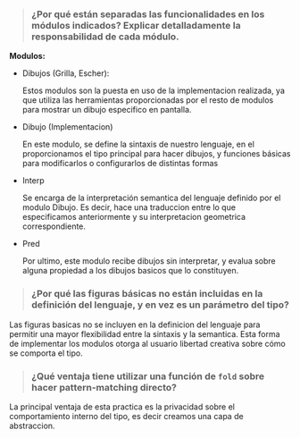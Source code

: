 > ### ¿Por qué están separadas las funcionalidades en los módulos indicados? Explicar detalladamente la responsabilidad de cada módulo.

**Modulos:**
- Dibujos (Grilla, Escher):

    Estos modulos son la puesta en uso de la implementacion realizada, ya que utiliza las herramientas proporcionadas por el resto de modulos para mostrar un dibujo especifico en pantalla. 

- Dibujo (Implementacion)
    
    En este modulo, se define la sintaxis de nuestro lenguaje, en el proporcionamos el tipo principal para hacer dibujos, y funciones básicas para modificarlos o configurarlos de distintas formas

- Interp
    
    Se encarga de la interpretación semantica del lenguaje definido por el modulo Dibujo. Es decir, hace una traduccion entre lo que especificamos anteriormente y su interpretacion geometrica correspondiente.

- Pred

    Por ultimo, este modulo recibe dibujos sin interpretar, y evalua sobre alguna propiedad a los dibujos basicos que lo constituyen. 

> ### ¿Por qué las figuras básicas no están incluidas en la definición del lenguaje, y en vez es un parámetro del tipo?

Las figuras basicas no se incluyen en la definicion del lenguaje para permitir una mayor flexibilidad entre la sintaxis y la semantica. Esta forma de implementar los modulos otorga al usuario libertad creativa sobre cómo se comporta el tipo.

> ### ¿Qué ventaja tiene utilizar una función de `fold` sobre hacer pattern-matching directo?

La principal ventaja de esta practica es la privacidad sobre el comportamiento interno del tipo, es decir creamos una capa de abstraccion.